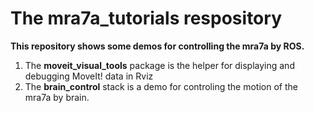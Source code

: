 # The mra7a_tutorials respository


**This repository shows some demos for controlling the mra7a by ROS.**<br>
1. The **moveit_visual_tools** package is the helper for displaying and debugging MoveIt! data in Rviz<br>
2. The **brain_control** stack is a demo for controling the motion of the mra7a by brain.